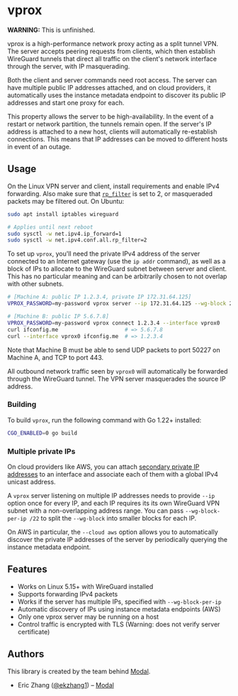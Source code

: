 # vprox

**WARNING:** This is unfinished.

vprox is a high-performance network proxy acting as a split tunnel VPN. The server accepts peering requests from clients, which then establish WireGuard tunnels that direct all traffic on the client's network interface through the server, with IP masquerading.

Both the client and server commands need root access. The server can have multiple public IP addresses attached, and on cloud providers, it automatically uses the instance metadata endpoint to discover its public IP addresses and start one proxy for each.

This property allows the server to be high-availability. In the event of a restart or network partition, the tunnels remain open. If the server's IP address is attached to a new host, clients will automatically re-establish connections. This means that IP addresses can be moved to different hosts in event of an outage.

## Usage

On the Linux VPN server and client, install requirements and enable IPv4 forwarding. Also make sure that [`rp_filter`](https://sysctl-explorer.net/net/ipv4/rp_filter/) is set to 2, or masqueraded packets may be filtered out. On Ubuntu:

```bash
sudo apt install iptables wireguard

# Applies until next reboot
sudo sysctl -w net.ipv4.ip_forward=1
sudo sysctl -w net.ipv4.conf.all.rp_filter=2 
```

To set up `vprox`, you'll need the private IPv4 address of the server connected to an Internet gateway (use the `ip addr` command), as well as a block of IPs to allocate to the WireGuard subnet between server and client. This has no particular meaning and can be arbitrarily chosen to not overlap with other subnets.

```bash
# [Machine A: public IP 1.2.3.4, private IP 172.31.64.125]
VPROX_PASSWORD=my-password vprox server --ip 172.31.64.125 --wg-block 240.1.0.0/16

# [Machine B: public IP 5.6.7.8]
VPROX_PASSWORD=my-password vprox connect 1.2.3.4 --interface vprox0
curl ifconfig.me                     # => 5.6.7.8
curl --interface vprox0 ifconfig.me  # => 1.2.3.4
```

Note that Machine B must be able to send UDP packets to port 50227 on Machine A, and TCP to port 443.

All outbound network traffic seen by `vprox0` will automatically be forwarded through the WireGuard tunnel. The VPN server masquerades the source IP address.

### Building

To build `vprox`, run the following command with Go 1.22+ installed:

```bash
CGO_ENABLED=0 go build
```

### Multiple private IPs

On cloud providers like AWS, you can attach [secondary private IP addresses](https://docs.aws.amazon.com/AWSEC2/latest/UserGuide/MultipleIP.html) to an interface and associate each of them with a global IPv4 unicast address.

A `vprox` server listening on multiple IP addresses needs to provide `--ip` option once for every IP, and each IP requires its its own WireGuard VPN subnet with a non-overlapping address range. You can pass `--wg-block-per-ip /22` to split the `--wg-block` into smaller blocks for each IP.

On AWS in particular, the `--cloud aws` option allows you to automatically discover the private IP addresses of the server by periodically querying the instance metadata endpoint.

## Features

- Works on Linux 5.15+ with WireGuard installed
- Supports forwarding IPv4 packets
- Works if the server has multiple IPs, specified with `--wg-block-per-ip`
- Automatic discovery of IPs using instance metadata endpoints (AWS)
- Only one vprox server may be running on a host
- Control traffic is encrypted with TLS (Warning: does not verify server certificate)

## Authors

This library is created by the team behind [Modal](https://modal.com/).

- Eric Zhang ([@ekzhang1](https://twitter.com/ekzhang1)) – [Modal](https://modal.com/)
